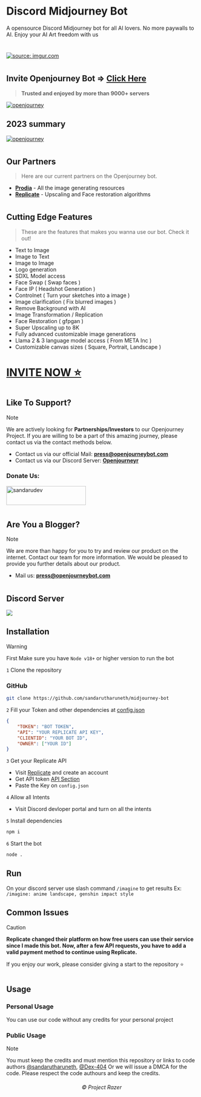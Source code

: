 # Discord Midjourney Bot

A opensource Discord Midjourney bot for all AI lovers. No more paywalls to AI. Enjoy your AI Art freedom with us

#
<a href="https://imgur.com/Bmf1J3P"><img src="https://i.imgur.com/Bmf1J3P.png" title="source: imgur.com" /></a>
#

## Invite Openjourney Bot => <a href="https://openjourneybot.com" target="_blank">Click Here</a>
> **Trusted and enjoyed by more than 9000+ servers**

<a href="https://openjourneybot.com" target="_blank"><img src="https://i.imgur.com/lN76M6r.png" title="openjourney" /></a>
## 2023 summary
<a href="https://openjourneybot.com" target="_blank"><img src="https://i.imgur.com/5PtkX21.png" title="openjourney" /></a>
#

## Our Partners
> Here are our current partners on the Openjourney bot.

- [**Prodia**](https://prodia.com) - All the image generating resources
- [**Replicate**](https://replicate.com) - Upscaling and Face restoration algorithms
  
#

## Cutting Edge Features
> These are the features that makes you wanna use our bot. Check it out!

- Text to Image
- Image to Text
- Image to Image
- Logo generation
- SDXL Model access
- Face Swap ( Swap faces )
- Face IP ( Headshot Generation )
- Controlnet ( Turn your sketches into a image )
- Image clarification ( Fix blurred images )
- Remove Background with AI
- Image Transformation / Replication
- Face Restoration ( gfpgan )
- Super Upscaling up to 8K
- Fully advanced customizable image generations
- Llama 2 & 3 language model access ( From META Inc )
- Customizable canvas sizes ( Square, Portrait, Landscape )

# [INVITE NOW ⭐️](https://openjourneybot.com)

#

## Like To Support?
> [!NOTE]
> We are actively looking for **Partnerships/Investors** to our Openjourney Project. If you are willing to be a part of this amazing journey, please contact us via the contact methods below.

- Contact us via our official Mail: **press@openjourneybot.com**
- Contact us via our Discord Server: <a href="https://discord.gg/cqSEc9FNrE">**Openjourneyr**</a>


<h3 align="left">Donate Us:</h3>
<p><a href="https://www.paypal.com/donate?campaign_id=RPSWK4U9NA44N" target="_blank"> <img src="https://github.com/andreostrovsky/donate-with-paypal/blob/master/dark.svg" height="50" width="210" alt="sandarudev" /></a>
</p>

#

## Are You a Blogger?
> [!NOTE]
> We are more than happy for you to try and review our product on the internet. Contact our team for more information. We would be pleased to provide you further details about our product.

- Mail us: **press@openjourneybot.com**

#

## Discord Server
<a href="https://discord.gg/cqSEc9FNrE"><img src="https://discord.com/api/guilds/886462690153857054/widget.png?style=banner2"></a><br>

## Installation
> [!WARNING]  
> First Make sure you have `Node v18+` or higher version to run the bot

`1` Clone the repository

### GitHub
```sh
git clone https://github.com/sandarutharuneth/midjourney-bot
```

`2` Fill your Token and other dependencies at [config.json](https://github.com/sandarutharuneth/midjourney-bot/blob/master/src/config/config.json)
```json
{
    "TOKEN": "BOT TOKEN",
    "API": "YOUR REPLICATE API KEY",
    "CLIENTID": "YOUR BOT ID",
    "OWNER": ["YOUR ID"]
}
```

`3` Get your Replicate API
- Visit [Replicate](https://replicate.com) and create an account
- Get API token [API Section](https://replicate.com/account/api-tokens)
- Paste the Key on `config.json`

`4` Allow all Intents
- Visit Discord devloper portal and turn on all the intents

`5` Install dependencies
```sh
npm i
```

`6` Start the bot
```sh
node .
```

## Run
On your discord server use slash command `/imagine` to get results
Ex: `/imagine: anime landscape, genshin impact style`

## Common Issues
> [!CAUTION]
> **Replicate changed their platform on how free users can use their service since I made this bot. Now, after a few API requests, you have to add a valid payment method to continue using Replicate.**

If you enjoy our work, please consider giving a start to the repository ⭐️
#

## Usage
### Personal Usage
You can use our code without any credits for your personal project

### Public Usage
> [!NOTE]
> You must keep the credits and must mention this repository or links to code authors [@sandarutharuneth](https://github.com/sandarutharuneth), [@Dex-404](https://github.com/Dex-404)
Or we will issue a DMCA for the code. Please respect the code authours and keep the credits.

<h6 align="center">©️ Project Razer</h6>

